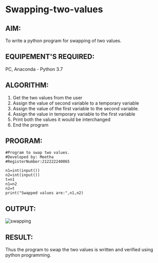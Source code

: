 # Swapping-two-values
## AIM: 
To write a python program for swapping of two values.
## EQUIPEMENT'S REQUIRED: 
PC, Anaconda - Python 3.7
## ALGORITHM: 
1. Get the two values from the user
2. Assign the value of second variable to a temporary variable 
3. Assign the value of the first variable to the second variable.
4. Assign the value in temporary variable to the first variable
5. Print both the values it would be interchanged
6. End the program
## PROGRAM:
```
#Program to swap two values.
#Developed by: Meetha
#RegisterNumber:212222240065

n1=int(input())
n2=int(input())
t=n1
n1=n2
n2=t
print("Swapped values are:",n1,n2)
```
## OUTPUT:
![swapping](https://user-images.githubusercontent.com/119401038/224907599-1b009a44-7973-49dc-ba3d-f8983a4bebb7.png)

## RESULT:
Thus the program to swap the two values is written and verified using python programming.



